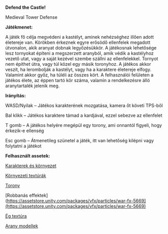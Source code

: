 **Defend the Castle!**

Medieval Tower Defense

**Játékmenet:**

A játék fő célja megvédeni a kastélyt, aminek nehézséghez illően adott életereje van. Körökben érkeznek egyre erősödő ellenfelek megadott útvonalon, akik aranyat dobnak legyőzésükkör. A játékosnak lehetősége lesz tornyokat építeni a megszerzett aranyból, amik védik a kastélyhoz vezető utat, vagy a saját kezével szembe szállni az ellenfelekkel. Tornyot nem építhet útra, vagy túl közel egy másik toronyhoz. A játékos akkor veszít, ha lerombolják a kastélyt, vagy ha a karaktere életereje elfogy. Valamint akkor győz, ha túléli az összes kört. A felhasználói felületen a játékos élete, az éppen tartó kör száma, valamin a rendelkezésre álló aranytartalék jelenik meg.

**Irányítás:**

WASD/Nyilak – Játékos karakterének mozgatása, kamera őt követi TPS-ből

Bal klikk – Játékos karaktere támad a kardjával, ezzel sebezve az ellenfelet

T gomb – A játékos helyére megépül egy torony, ami onnantól figyeli, hogy érkezik-e ellenség

Esc gomb – Átmenetileg szünetel a játék, itt van lehetőség kilépni vagy folytatni a játékot

**Felhasznált assetek:**

[Karakterek és környezet](https://assetstore.unity.com/packages/3d/low-poly-medieval-strategy-pack-71644)

[Környezeti textúrák](https://assetstore.unity.com/packages/2d/textures-materials/floors/yughues-free-ground-materials-13001)

[Torony](https://assetstore.unity.com/packages/3d/props/exterior/tower-defence-cannon-74837)

[Robbanás effektek](https://assetstore.unity.com/packages/vfx/particles/war-fx-5669](https://assetstore.unity.com/packages/vfx/particles/war-fx-5669)

[Ég textúra](https://assetstore.unity.com/packages/2d/textures-materials/sky/fantasy-skybox-free-18353)

[Arany modellek](https://assetstore.unity.com/packages/3d/props/medieval-gold-14162)
